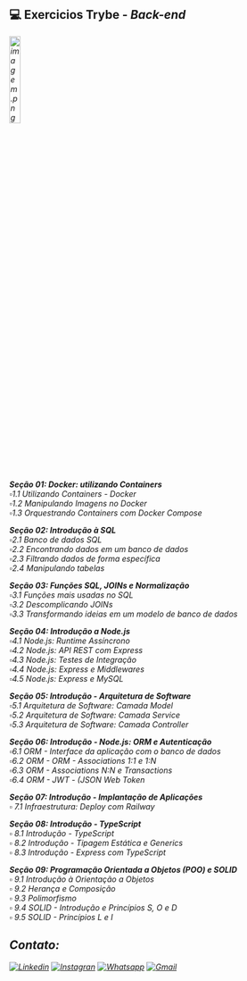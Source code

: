 ## 💻️ Exercicios Trybe - <i>Back-end<i>

<img src="https://media2.giphy.com/media/e6w3i2arfjIoI8hWy0/giphy.gif?cid=ecf05e47zwr41l2zle2hgii85qd0ott15xy1ue058qpqlopt&rid=giphy.gif&ct=g" alt="imagem.png" style="width: 20%;"> <br>

**Seção 01: Docker: utilizando Containers**<br>
 ▫️1.1 Utilizando Containers - Docker<br>
 ▫️1.2 Manipulando Imagens no Docker<br>
 ▫️1.3 Orquestrando Containers com Docker Compose<br>
 
 
 **Seção 02: Introdução à SQL**<br>
 ▫️2.1 Banco de dados SQL<br>
 ▫️2.2 Encontrando dados em um banco de dados<br>
 ▫️2.3 Filtrando dados de forma específica<br>
 ▫️2.4 Manipulando tabelas<br>
 
**Seção 03: Funções SQL, JOINs e Normalização**<br>
 ▫️3.1 Funções mais usadas no SQL<br>
 ▫️3.2 Descomplicando JOINs<br>
 ▫️3.3 Transformando ideias em um modelo de banco de dados<br>
 
 **Seção 04: Introdução a Node.js**<br>
 ▫️4.1 Node.js: Runtime Assíncrono<br>
 ▫️4.2 Node.js: API REST com Express<br>
 ▫️4.3 Node.js: Testes de Integração<br>
 ▫️4.4 Node.js: Express e Middlewares<br>
 ▫️4.5 Node.js: Express e MySQL<br>

 **Seção 05: Introdução - Arquitetura de Software**<br>
  ▫️5.1 Arquitetura de Software: Camada Model<br>
  ▫️5.2 Arquitetura de Software: Camada Service<br>
  ▫️5.3 Arquitetura de Software: Camada Controller<br>

 **Seção 06: Introdução - Node.js: ORM e Autenticação**<br>
  ▫️6.1 ORM - Interface da aplicação com o banco de dados<br>
  ▫️6.2 ORM - ORM - Associations 1:1 e 1:N<br>
  ▫️6.3 ORM - Associations N:N e Transactions<br>
  ▫️6.4 ORM - JWT - (JSON Web Token<br>
 
  **Seção 07: Introdução - Implantação de Aplicações**<br>
  ▫️ 7.1 Infraestrutura: Deploy com Railway<br>
  
  **Seção 08: Introdução - TypeScript**<br>
   ▫️ 8.1 Introdução - TypeScript<br>
   ▫️ 8.2 Introdução - Tipagem Estática e Generics<br>
   ▫️ 8.3 Introdução - Express com TypeScript<br>
   
   **Seção 09: Programação Orientada a Objetos (POO) e SOLID**<br>
   ▫️ 9.1 Introdução à Orientação a Objetos<br>
   ▫️ 9.2  Herança e Composição<br>
   ▫️ 9.3 Polimorfismo<br>
   ▫️ 9.4 SOLID - Introdução e Princípios S, O e D<br>
   ▫️ 9.5  SOLID - Princípios L e I<br>


## Contato:
[![Linkedin](https://img.shields.io/badge/LinkedIn-0077B5?style=for-the-badge&logo=linkedin&logoColor=white)](https://www.linkedin.com/in/caroline-nunes-devfullstack/)
[![Instagran](https://img.shields.io/badge/Instagram-E4405F?style=for-the-badge&logo=instagram&logoColor=white)](https://www.instagram.com/caarolhn/)
[![Whatsapp](https://img.shields.io/badge/WhatsApp-25D366?style=for-the-badge&logo=whatsapp&logoColor=white)](https://wa.me/48988037114)
[![Gmail](https://img.shields.io/badge/Gmail-D14836?style=for-the-badge&logo=gmail&logoColor=white)](mailto:nunescaroline905@gmail.com)
